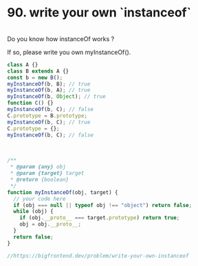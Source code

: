 <h1>90. write your own `instanceof`
</h1>

<br/>Do you know how instanceOf works ?

If so, please write you own myInstanceOf().

```js
class A {}
class B extends A {}
const b = new B();
myInstanceOf(b, B); // true
myInstanceOf(b, A); // true
myInstanceOf(b, Object); // true
function C() {}
myInstanceOf(b, C); // false
C.prototype = B.prototype;
myInstanceOf(b, C); // true
C.prototype = {};
myInstanceOf(b, C); // false
```

<br/>

```javascript
/**
 * @param {any} obj
 * @param {target} target
 * @return {boolean}
 */
function myInstanceOf(obj, target) {
  // your code here
  if (obj === null || typeof obj !== "object") return false;
  while (obj) {
    if (obj.__proto__ === target.prototype) return true;
    obj = obj.__proto__;
  }
  return false;
}

//https://bigfrontend.dev/problem/write-your-own-instanceof
```
